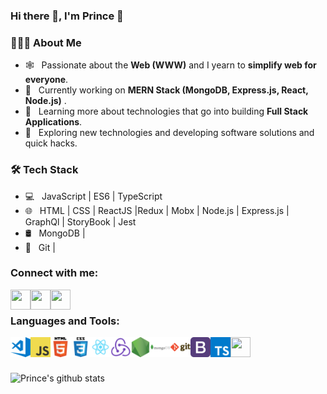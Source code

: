 ### Hi there 👋, I'm Prince :wave:

<h3> 👨🏻‍💻 About Me </h3>

- 🕸️ &nbsp; Passionate about the **Web (WWW)** and I yearn to **simplify web for everyone**.
- 🔭 &nbsp; Currently working on **MERN Stack (MongoDB, Express.js, React, Node.js)** .
- 🌱 &nbsp; Learning more about technologies that go into building **Full Stack Applications**.
- 🤔 &nbsp; Exploring new technologies and developing software solutions and quick hacks.

<h3>🛠 Tech Stack</h3>

- 💻 &nbsp; JavaScript | ES6 | TypeScript 
- 🌐 &nbsp; HTML | CSS | ReactJS |Redux | Mobx | Node.js | Express.js | GraphQl | StoryBook | Jest
- 🛢 &nbsp; MongoDB |
- 🔧 &nbsp; Git |

### Connect with me: 

[<img align="left" height="32" width="32" src="https://cdn.jsdelivr.net/npm/simple-icons@v3/icons/linkedin.svg" />][linkedin]
[<img align="left" height="32" width="32" src="https://cdn.jsdelivr.net/npm/simple-icons@v3/icons/github.svg" />][github]
[<img align="left" height="32" width="32" src="https://cdn.jsdelivr.net/npm/simple-icons@v3/icons/gmail.svg" />][gmail]

<br/>

### Languages and Tools:

<img align="left" height="32" width="32" src="https://raw.githubusercontent.com/github/explore/80688e429a7d4ef2fca1e82350fe8e3517d3494d/topics/visual-studio-code/visual-studio-code.png" />
<img align="left" height="32" width="32" src="https://raw.githubusercontent.com/github/explore/80688e429a7d4ef2fca1e82350fe8e3517d3494d/topics/javascript/javascript.png" />
<img align="left" height="32" width="32" src="https://raw.githubusercontent.com/github/explore/80688e429a7d4ef2fca1e82350fe8e3517d3494d/topics/html/html.png" />
<img align="left" height="32" width="32" src="https://raw.githubusercontent.com/github/explore/80688e429a7d4ef2fca1e82350fe8e3517d3494d/topics/css/css.png" />
<img align="left" height="32" width="32" src="https://raw.githubusercontent.com/github/explore/80688e429a7d4ef2fca1e82350fe8e3517d3494d/topics/react/react.png" />
<img align="left" height="32" width="32" src="https://raw.githubusercontent.com/github/explore/80688e429a7d4ef2fca1e82350fe8e3517d3494d/topics/redux/redux.png" />
<img align="left" height="32" width="32" src="https://raw.githubusercontent.com/github/explore/80688e429a7d4ef2fca1e82350fe8e3517d3494d/topics/nodejs/nodejs.png" />
<img align="left" height="32" width="32" src="https://raw.githubusercontent.com/github/explore/80688e429a7d4ef2fca1e82350fe8e3517d3494d/topics/mongodb/mongodb.png" />
<img align="left" height="32" width="32" src="https://raw.githubusercontent.com/github/explore/80688e429a7d4ef2fca1e82350fe8e3517d3494d/topics/git/git.png" />
<img align="left" height="32" width="32" src="https://raw.githubusercontent.com/github/explore/80688e429a7d4ef2fca1e82350fe8e3517d3494d/topics/bootstrap/bootstrap.png" />
<img align="left" height="32" width="32" src="https://raw.githubusercontent.com/github/explore/80688e429a7d4ef2fca1e82350fe8e3517d3494d/topics/typescript/typescript.png" />
<img align="left" height="32" width="32" src="https://cdn.jsdelivr.net/npm/simple-icons@v3/icons/github.svg" />

<br/>
<br/>

###
![Prince's github stats](https://github-readme-stats.vercel.app/api?username=davxe&show_icons=true&theme=radical&bg_color=#ffffff)



[linkedin]: https://www.linkedin.com/in/prince-kaushal-589b48199/
[github]: https://github.com/davxe/
[gmail]: mailto:princekaushal14918177h@gmail.com

